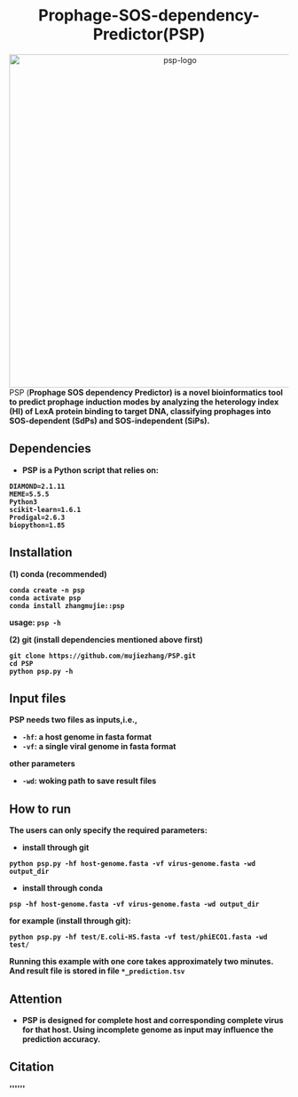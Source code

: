 <div align="center">

# Prophage-SOS-dependency-Predictor(PSP)

<img src="https://github.com/user-attachments/assets/fd8d7436-f164-48cc-a2e5-044574184c12" alt="psp-logo" width="600" />

</div>
PSP (<b>P<b>rophage SOS dependency Predictor) is a novel bioinformatics tool to predict prophage induction modes by analyzing the heterology index (HI) of LexA protein binding to target DNA, classifying prophages into SOS-dependent (SdPs) and SOS-independent (SiPs).

## Dependencies
* PSP is a Python script that relies on:
```Biopython
DIAMOND=2.1.11
MEME=5.5.5
Python3
scikit-learn=1.6.1
Prodigal=2.6.3
biopython=1.85
```

## Installation
(1) conda (recommended)
```
conda create -n psp
conda activate psp
conda install zhangmujie::psp
```
usage: ```psp -h```

(2) git (install dependencies mentioned above first)
```
git clone https://github.com/mujiezhang/PSP.git
cd PSP
python psp.py -h
```

## Input files
PSP needs two files as inputs,i.e.,
* ```-hf```: a host genome in fasta format
* ```-vf```: a single viral genome in fasta format 

other parameters
* ```-wd```: woking path to save result files

## How to run
The users can only specify the required parameters:
* install through git
```
python psp.py -hf host-genome.fasta -vf virus-genome.fasta -wd output_dir
```
* install through conda
```
psp -hf host-genome.fasta -vf virus-genome.fasta -wd output_dir
```

for example (install through git):
```
python psp.py -hf test/E.coli-HS.fasta -vf test/phiECO1.fasta -wd test/
```

Running this example with one core takes approximately two minutes. And result file is stored in file ```*_prediction.tsv```

## Attention
* PSP is designed for complete host and corresponding complete virus for that host. Using incomplete genome as input may influence the prediction accuracy.

## Citation
''''''
